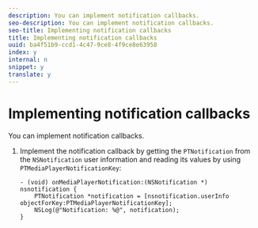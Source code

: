 ```yaml
---
description: You can implement notification callbacks.
seo-description: You can implement notification callbacks.
seo-title: Implementing notification callbacks
title: Implementing notification callbacks
uuid: ba4f51b9-ccd1-4c47-9ce8-4f9ce8e63958
index: y
internal: n
snippet: y
translate: y
---
```


# Implementing notification callbacks

You can implement notification callbacks.


1. Implement the notification callback by getting the `PTNotification` from the `NSNotification` user information and reading its values by using `PTMediaPlayerNotificationKey`:

   ```
   - (void) onMediaPlayerNotification:(NSNotification *) nsnotification { 
       PTNotification *notification = [nsnotification.userInfo objectForKey:PTMediaPlayerNotificationKey]; 
       NSLog(@"Notification: %@", notification); 
   }
   ```

